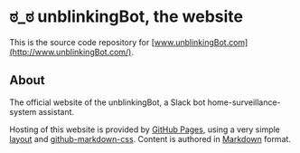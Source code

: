 # ಠ_ಠ unblinkingBot, the website  

This is the source code repository for [www.unblinkingBot.com](http://www.unblinkingBot.com/).  

## About  

The official website of the unblinkingBot, a Slack bot home-surveillance-system assistant.  

Hosting of this website is provided by [GitHub Pages](https://pages.github.com/), using a very simple [layout](https://github.com/unblinking/www.unblinkingbot.com/blob/master/_layouts/default.html) and [github-markdown-css](https://github.com/sindresorhus/github-markdown-css). Content is authored in [Markdown](https://daringfireball.net/projects/markdown/syntax) format.  
